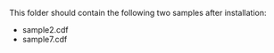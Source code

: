 This folder should contain the following two samples after installation:

- sample2.cdf
- sample7.cdf
